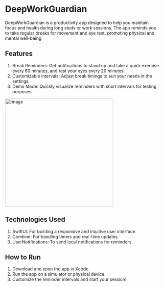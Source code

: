 # DeepWorkGuardian
DeepWorkGuardian is a productivity app designed to help you maintain focus and health during long study or work sessions. The app reminds you to take regular breaks for movement and eye rest, promoting physical and mental well-being.

## Features
1. Break Reminders: Get notifications to stand up and take a quick exercise every 60 minutes, and rest your eyes every 20 minutes.
2. Customizable Intervals: Adjust break timings to suit your needs in the settings.
3. Demo Mode: Quickly visualize reminders with short intervals for testing purposes.
<img width="353" alt="image" src="https://github.com/user-attachments/assets/f48cdf79-147e-4bbe-8f02-53ee3b5d9f0c" />

## Technologies Used
1. SwiftUI: For building a responsive and intuitive user interface.
2. Combine: For handling timers and real-time updates.
3. UserNotifications: To send local notifications for reminders.

## How to Run
1. Download and open the app in Xcode.
2. Run the app on a simulator or physical device.
3. Customize the reminder intervals and start your session! 

